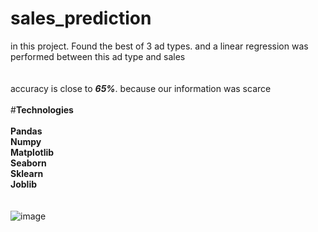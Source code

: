 # sales_prediction
in this project. Found the best of 3 ad types. and a linear regression was performed between this ad type and sales
<br>
<br>
<br>
accuracy is close to _**65%**_. because our information was scarce
<br>
<br>
#**Technologies**
<br>
<br>
**Pandas**
<br>
**Numpy**
<br>
**Matplotlib**
<br>
**Seaborn**
<br>
**Sklearn**
<br>
**Joblib**
<br>
<br>
<br>
![image](https://github.com/jamshid-ds/sales_prediction/assets/117648241/07b31efd-6a91-479a-bfa4-8b14646b3858)


